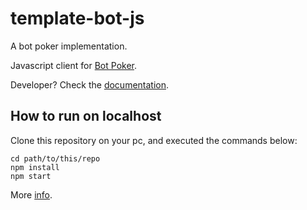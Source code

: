 # template-bot-js

A bot poker implementation.

Javascript client for [Bot Poker](https://botpoker.herokuapp.com/about).

Developer? Check the [documentation](https://botpoker.herokuapp.com/docs).

## How to run on localhost

Clone this repository on your pc, and executed the commands below:

```
cd path/to/this/repo
npm install
npm start
```

More [info](https://docs.npmjs.com/).
